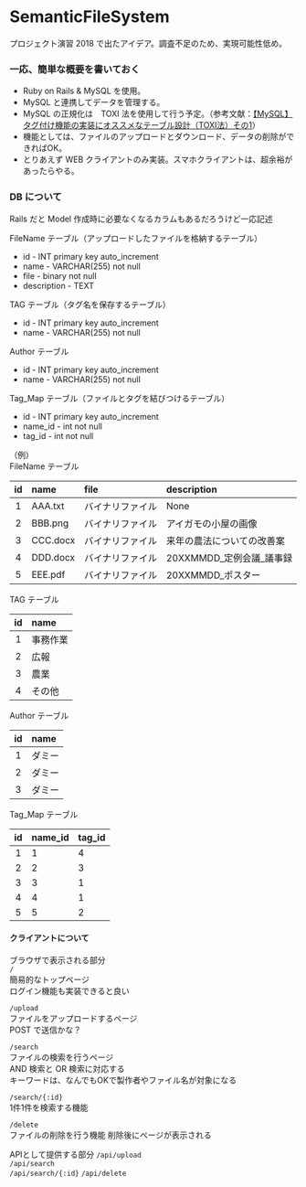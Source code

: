 # SemanticFileSystem
プロジェクト演習 2018 で出たアイデア。調査不足のため、実現可能性低め。

### 一応、簡単な概要を書いておく
* Ruby on Rails & MySQL を使用。
* MySQL と連携してデータを管理する。
* MySQL の正規化は　TOXI 法を使用して行う予定。（参考文献：[【MySQL】タグ付け機能の実装にオススメなテーブル設計（TOXI法）その1](https://senews.jp/toxi1/)）
* 機能としては、ファイルのアップロードとダウンロード、データの削除ができればOK。
* とりあえず WEB クライアントのみ実装。スマホクライアントは、超余裕があったらやる。
  
  
### DB について
Rails だと Model 作成時に必要なくなるカラムもあるだろうけど一応記述  

FileName テーブル（アップロードしたファイルを格納するテーブル）

* id - INT primary key auto_increment
* name - VARCHAR(255) not null
* file - binary not null
* description - TEXT

TAG テーブル（タグ名を保存するテーブル）

* id - INT primary key auto_increment
* name - VARCHAR(255) not null

Author テーブル

* id - INT primary key auto_increment
* name - VARCHAR(255) not null

Tag_Map テーブル（ファイルとタグを結びつけるテーブル）

* id - INT primary key auto_increment
* name_id - int not null
* tag_id - int not null

（例）  
FileName テーブル

| id | name | file | description |
|:-------:|:--------|:--------|:--------|
| 1 | AAA.txt | バイナリファイル | None |
| 2 | BBB.png | バイナリファイル | アイガモの小屋の画像 |
| 3 | CCC.docx | バイナリファイル | 来年の農法についての改善案 |
| 4 | DDD.docx | バイナリファイル | 20XXMMDD_定例会議_議事録 |
| 5 | EEE.pdf | バイナリファイル | 20XXMMDD_ポスター |

TAG テーブル

| id | name |
|:-------:|:--------|
| 1 | 事務作業 |
| 2 | 広報 |
| 3 | 農業 |
| 4 | その他 |

Author テーブル

| id | name |
|:-------:|:--------|
| 1 | ダミー |
| 2 | ダミー |
| 3 | ダミー |

Tag_Map テーブル

| id | name_id | tag_id |
|:-------:|:--------|:--------|
| 1 | 1 | 4 |
| 2 | 2 | 3 |
| 3 | 3 | 1 |
| 4 | 4 | 1 |
| 5 | 5 | 2 |

#### クライアントについて
ブラウザで表示される部分  
`/`  
簡易的なトップページ  
ログイン機能も実装できると良い  
  
`/upload`  
ファイルをアップロードするページ  
POST で送信かな？
  
`/search`  
ファイルの検索を行うページ  
AND 検索と OR 検索に対応する  
キーワードは、なんでもOKで製作者やファイル名が対象になる  
  
`/search/{:id}`  
1件1件を検索する機能

`/delete`  
ファイルの削除を行う機能
削除後にページが表示される
  
APIとして提供する部分
`/api/upload`  
`/api/search`  
`/api/search/{:id}`
`/api/delete`